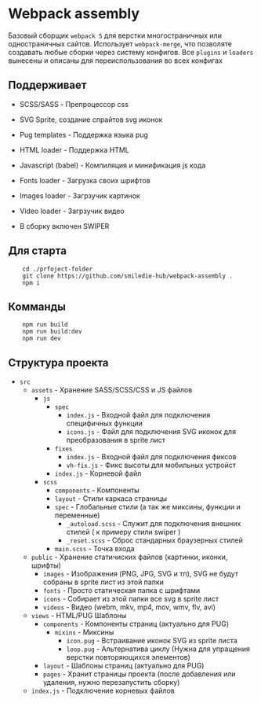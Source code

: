 # Webpack assembly

Базовый сборщик `webpack 5` для верстки многостраничных или одностраничных сайтов. Использует `webpack-merge`, что позволяте
создавать любые сборки через систему конфигов. Все `plugins` и `loaders` вынесены и описаны для переиспользования во
всех конфигах

## Поддерживает

* SCSS/SASS - Препроцессор css
* SVG Sprite, создание спрайтов svg иконок
* Pug templates - Поддержка языка pug
* HTML loader - Поддержка HTML
* Javascript (babel) - Компиляция и минификация js кода
* Fonts loader - Загрузка своих шрифтов
* Images loader - Загрзучик картинок
* Video loader - Загрзучик видео


* В сборку включен SWIPER

## Для старта

```shell
    cd ./prfoject-folder
    git clone https://github.com/smiledie-hub/webpack-assembly .
    npm i
```

## Комманды

```shell
    npm run build
    npm run build:dev
    npm run dev
```


## Структура проекта
* `src`
    * `assets` - Хранение SASS/SCSS/CSS и JS файлов
      * `js`
        * `spec`
            * `index.js` - Входной файл для подключения специфичных функции
            * `icons.js` - Файл для подключения SVG иконок для преобразования в sprite лист
        * `fixes`
          * `index.js` - Входной файл для подключения фиксов
          * `vh-fix.js` - Фикс высоты для мобильных устройст
        * `index.js` - Корневой файл
      * `scss`
        * `components` - Компоненты
        * `layout` - Стили каркаса страницы
        * `spec` - Глобальные стили (а так же миксины, функции и переменные)
          * `_autoload.scss` - Служит для подключения внешних стилей ( к примеру стили swiper )
          * `_reset.scss` - Сброс стандарных браузерных стилей
        * `main.scss` - Точка входа
    * `public` - Хранение статичиских файлов (картинки, иконки, шрифты)
      * `images` - Изображения (PNG, JPG, SVG и тп), SVG не будут собраны в sprite лист из этой папки
      * `fonts` - Просто статическая папка с шрифтами
      * `icons` - Собирает из этой папки все svg в sprite лист
      * `videos` -  Видео (webm, mkv, mp4, mov, wmv, flv, avi)
    * `views` - HTML/PUG Шаблоны
      * `components` - Компоненты страниц (актуально для PUG)
        * `mixins` - Миксины
          * `icon.pug` - Встраивание иконок SVG из sprite листа
          * `loop.pug` - Альтернатива циклу (Нужна для упращения верстки повторяющихся элементов)
      * `layout` - Шаблоны страниц (актуально для PUG)
      * `pages` - Хранит страницы проекта (после добавления или удаления, нужно перезапустить сборку)
    * `index.js` - Подключение корневых файлов